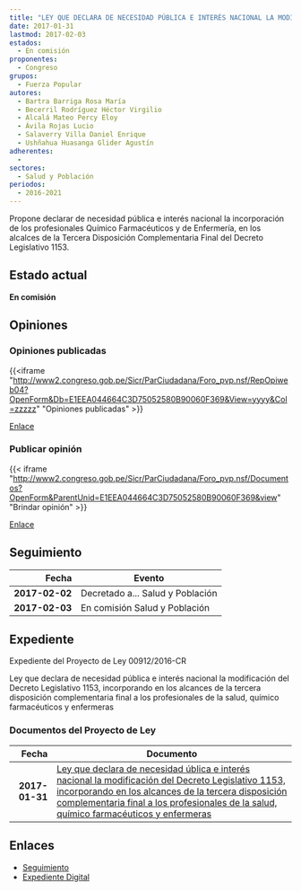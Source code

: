 ```yaml
---
title: "LEY QUE DECLARA DE NECESIDAD PÚBLICA E INTERÉS NACIONAL LA MODIFICACIÓN DEL DECRETO LEGISLATIVO 1153, INCORPORANDO EN LOS ALCANCES DE LA TERCERA DISPOSICIÓN COMPLEMENTARIA FINAL A LOS PROFESIONALES DE LA SALUD, QUÍMICO FARMACÉUTICOS Y ENFERMERAS"
date: 2017-01-31
lastmod: 2017-02-03
estados: 
  - En comisión
proponentes: 
  - Congreso
grupos: 
  - Fuerza Popular
autores: 
  - Bartra Barriga Rosa María
  - Becerril Rodríguez Héctor Virgilio
  - Alcalá Mateo Percy Eloy
  - Ávila Rojas Lucio
  - Salaverry Villa Daniel Enrique
  - Ushñahua Huasanga Glider Agustín
adherentes: 
  - 
sectores: 
  - Salud y Población
periodos: 
  - 2016-2021
---
```


Propone declarar de necesidad pública e interés nacional la incorporación de los profesionales Químico Farmacéuticos y de Enfermería, en los alcalces de la Tercera Disposición Complementaria Final del Decreto Legislativo 1153.


## Estado actual

**En comisión**

## Opiniones

### Opiniones publicadas

{{<iframe "http://www2.congreso.gob.pe/Sicr/ParCiudadana/Foro_pvp.nsf/RepOpiweb04?OpenForm&Db=E1EEA044664C3D75052580B90060F369&View=yyyy&Col=zzzzz" "Opiniones publicadas" >}}

[Enlace](http://www2.congreso.gob.pe/Sicr/ParCiudadana/Foro_pvp.nsf/RepOpiweb04?OpenForm&Db=E1EEA044664C3D75052580B90060F369&View=yyyy&Col=zzzzz)
### Publicar opinión

{{< iframe "http://www2.congreso.gob.pe/Sicr/ParCiudadana/Foro_pvp.nsf/Documentos?OpenForm&ParentUnid=E1EEA044664C3D75052580B90060F369&view" "Brindar opinión" >}}

[Enlace](http://www2.congreso.gob.pe/Sicr/ParCiudadana/Foro_pvp.nsf/Documentos?OpenForm&ParentUnid=E1EEA044664C3D75052580B90060F369&view)

## Seguimiento

| Fecha | Evento |
|------:|--------|
| **2017-02-02** | Decretado a... Salud y Población|
| **2017-02-03** | En comisión Salud y Población|


## Expediente

Expediente del Proyecto de Ley 00912/2016-CR

Ley que declara de necesidad pública e interés nacional la modificación del Decreto Legislativo 1153, incorporando en los alcances de la tercera disposición complementaria final a los profesionales de la salud, químico farmacéuticos y enfermeras


### Documentos del Proyecto de Ley

| Fecha | Documento |
|------:|--------|
| **2017-01-31** | [Ley que declara de necesidad ública e interés nacional la modificación del Decreto Legislativo 1153, incorporando en los alcances de la tercera disposición complementaria final a los profesionales de la salud, químico farmacéuticos y enfermeras](http://www.leyes.congreso.gob.pe/Documentos/2016_2021/Proyectos_de_Ley_y_de_Resoluciones_Legislativas/PL0091220170131.pdf) |

## Enlaces 

- [Seguimiento](http://www2.congreso.gob.pe/Sicr/TraDocEstProc/CLProLey2016.nsf/f7fff46988ca05b1052578e100829cc7/748f0ed6e307e9e3052580b9006583c0?OpenDocument)
- [Expediente Digital](http://www2.congreso.gob.pehttp://www2.congreso.gob.pe/Sicr/TraDocEstProc/CLProLey2016.nsf/f7fff46988ca05b1052578e100829cc7/748f0ed6e307e9e3052580b9006583c0?OpenDocument&Click=05257FB7005EB655.eb71d0cf91d8294e05256cdf006b5706/$Body/0.1C6C)
